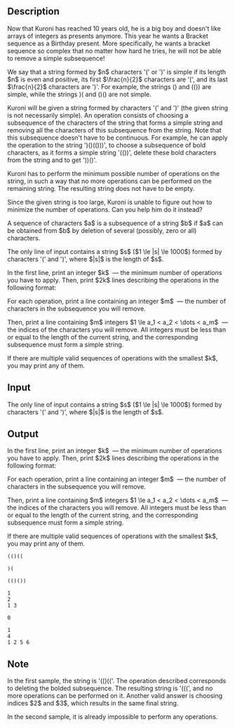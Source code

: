 ## Description

<div><p><span class="tex-font-style-it">Now that Kuroni has reached 10 years old, he is a big boy and doesn't like arrays of integers as presents anymore. This year he wants a Bracket sequence as a Birthday present. More specifically, he wants a bracket sequence so complex that no matter how hard he tries, he will not be able to remove a simple subsequence!</span></p><p>We say that a string formed by $n$ characters <span class="tex-font-style-tt">'('</span> or <span class="tex-font-style-tt">')'</span> is <span class="tex-font-style-bf">simple</span> if its length $n$ is even and positive, its first $\frac{n}{2}$ characters are <span class="tex-font-style-tt">'('</span>, and its last $\frac{n}{2}$ characters are <span class="tex-font-style-tt">')'</span>. For example, the strings <span class="tex-font-style-tt">()</span> and <span class="tex-font-style-tt">(())</span> are simple, while the strings <span class="tex-font-style-tt">)(</span> and <span class="tex-font-style-tt">()()</span> are not simple.</p><p>Kuroni will be given a string formed by characters <span class="tex-font-style-tt">'('</span> and <span class="tex-font-style-tt">')'</span> (the given string is not necessarily simple). An operation consists of choosing a subsequence of the characters of the string that forms a simple string and removing all the characters of this subsequence from the string. <span class="tex-font-style-bf">Note that this subsequence doesn't have to be continuous</span>. For example, he can apply the operation to the string <span class="tex-font-style-tt">')<span class="tex-font-style-bf">(</span>)<span class="tex-font-style-bf">(</span>()<span class="tex-font-style-bf">))</span>'</span>, to choose a subsequence of bold characters, as it forms a simple string <span class="tex-font-style-tt">'(())'</span>, delete these bold characters from the string and to get <span class="tex-font-style-tt">'))()'</span>. </p><p>Kuroni has to perform the minimum possible number of operations on the string, in such a way that no more operations can be performed on the remaining string. The resulting string <span class="tex-font-style-bf">does not</span> have to be empty.</p><p>Since the given string is too large, Kuroni is unable to figure out how to minimize the number of operations. Can you help him do it instead?</p><p>A sequence of characters $a$ is a subsequence of a string $b$ if $a$ can be obtained from $b$ by deletion of several (possibly, zero or all) characters.</p></div><div class="input-specification"><p>The only line of input contains a string $s$ ($1 \le |s| \le 1000$) formed by characters <span class="tex-font-style-tt">'('</span> and <span class="tex-font-style-tt">')'</span>, where $|s|$ is the length of $s$.</p></div><div class="output-specification"><p>In the first line, print an integer $k$ &nbsp;— the minimum number of operations you have to apply. Then, print $2k$ lines describing the operations in the following format:</p><p>For each operation, print a line containing an integer $m$ &nbsp;— the number of characters in the subsequence you will remove.</p><p>Then, print a line containing $m$ integers $1 \le a_1 &lt; a_2 &lt; \dots &lt; a_m$ &nbsp;— the indices of the characters you will remove. All integers must be less than or equal to the length of the current string, and the corresponding subsequence must form a simple string.</p><p>If there are multiple valid sequences of operations with the smallest $k$, you may print any of them.</p></div>

## Input

<p>The only line of input contains a string $s$ ($1 \le |s| \le 1000$) formed by characters <span class="tex-font-style-tt">'('</span> and <span class="tex-font-style-tt">')'</span>, where $|s|$ is the length of $s$.</p>

## Output

<p>In the first line, print an integer $k$ &nbsp;— the minimum number of operations you have to apply. Then, print $2k$ lines describing the operations in the following format:</p><p>For each operation, print a line containing an integer $m$ &nbsp;— the number of characters in the subsequence you will remove.</p><p>Then, print a line containing $m$ integers $1 \le a_1 &lt; a_2 &lt; \dots &lt; a_m$ &nbsp;— the indices of the characters you will remove. All integers must be less than or equal to the length of the current string, and the corresponding subsequence must form a simple string.</p><p>If there are multiple valid sequences of operations with the smallest $k$, you may print any of them.</p>





```input1
(()((
```




```input2
)(
```




```input3
(()())
```




```output1
1
2
1 3
```




```output2
0
```




```output3
1
4
1 2 5 6
```



## Note

<p>In the first sample, the string is '<span class="tex-font-style-tt"><span class="tex-font-style-bf">(</span>(<span class="tex-font-style-bf">)</span>((</span>'. The operation described corresponds to deleting the bolded subsequence. The resulting string is '<span class="tex-font-style-tt">(((</span>', and no more operations can be performed on it. Another valid answer is choosing indices $2$ and $3$, which results in the same final string.</p><p>In the second sample, it is already impossible to perform any operations.</p>

